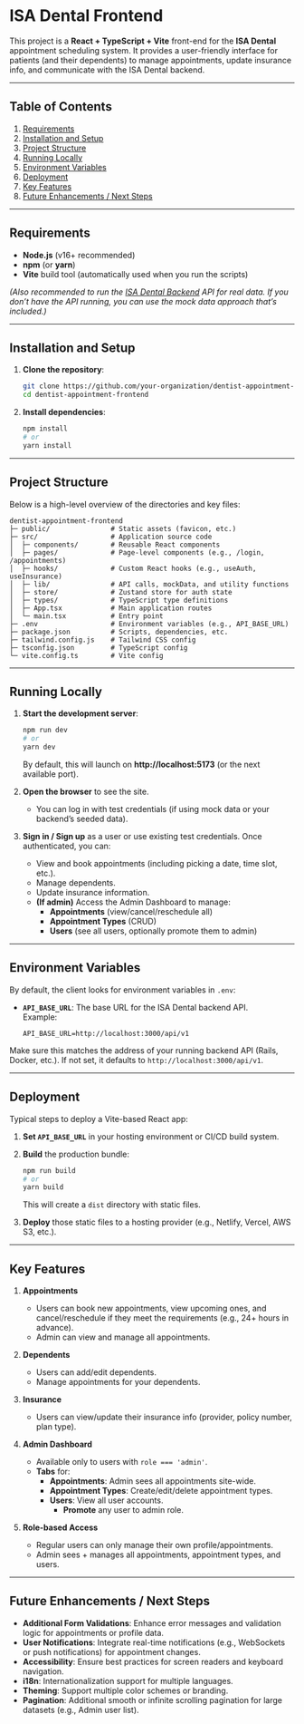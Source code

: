 # ISA Dental Frontend

This project is a **React + TypeScript + Vite** front-end for the **ISA Dental** appointment scheduling system. It provides a user-friendly interface for patients (and their dependents) to manage appointments, update insurance info, and communicate with the ISA Dental backend.

---

## Table of Contents

1. [Requirements](#requirements)  
2. [Installation and Setup](#installation-and-setup)  
3. [Project Structure](#project-structure)  
4. [Running Locally](#running-locally)  
5. [Environment Variables](#environment-variables)  
6. [Deployment](#deployment)  
7. [Key Features](#key-features)  
8. [Future Enhancements / Next Steps](#future-enhancements--next-steps)

---

## Requirements

- **Node.js** (v16+ recommended)  
- **npm** (or **yarn**)  
- **Vite** build tool (automatically used when you run the scripts)  

_(Also recommended to run the [ISA Dental Backend](https://github.com/your-organization/dentist-appointment-backend) API for real data. If you don’t have the API running, you can use the mock data approach that’s included.)_

---

## Installation and Setup

1. **Clone the repository**:

   ```bash
   git clone https://github.com/your-organization/dentist-appointment-frontend.git
   cd dentist-appointment-frontend
   ```

2. **Install dependencies**:

   ```bash
   npm install
   # or
   yarn install
   ```

---

## Project Structure

Below is a high-level overview of the directories and key files:

```
dentist-appointment-frontend
├─ public/               # Static assets (favicon, etc.)
├─ src/                  # Application source code
│  ├─ components/        # Reusable React components
│  ├─ pages/             # Page-level components (e.g., /login, /appointments)
│  ├─ hooks/             # Custom React hooks (e.g., useAuth, useInsurance)
│  ├─ lib/               # API calls, mockData, and utility functions
│  ├─ store/             # Zustand store for auth state
│  ├─ types/             # TypeScript type definitions
│  ├─ App.tsx            # Main application routes
│  └─ main.tsx           # Entry point
├─ .env                  # Environment variables (e.g., API_BASE_URL)
├─ package.json          # Scripts, dependencies, etc.
├─ tailwind.config.js    # Tailwind CSS config
├─ tsconfig.json         # TypeScript config
└─ vite.config.ts        # Vite config
```

---

## Running Locally

1. **Start the development server**:

   ```bash
   npm run dev
   # or
   yarn dev
   ```

   By default, this will launch on **http://localhost:5173** (or the next available port).

2. **Open the browser** to see the site.  
   - You can log in with test credentials (if using mock data or your backend’s seeded data).

3. **Sign in / Sign up** as a user or use existing test credentials. Once authenticated, you can:  
   - View and book appointments (including picking a date, time slot, etc.).  
   - Manage dependents.  
   - Update insurance information.  
   - **(If admin)** Access the Admin Dashboard to manage:
     - **Appointments** (view/cancel/reschedule all)
     - **Appointment Types** (CRUD)
     - **Users** (see all users, optionally promote them to admin)

---

## Environment Variables

By default, the client looks for environment variables in `.env`:

- **`API_BASE_URL`**: The base URL for the ISA Dental backend API.  
  Example:  
  ```
  API_BASE_URL=http://localhost:3000/api/v1
  ```

Make sure this matches the address of your running backend API (Rails, Docker, etc.). If not set, it defaults to `http://localhost:3000/api/v1`.

---

## Deployment

Typical steps to deploy a Vite-based React app:

1. **Set `API_BASE_URL`** in your hosting environment or CI/CD build system.  
2. **Build** the production bundle:

   ```bash
   npm run build
   # or
   yarn build
   ```

   This will create a `dist` directory with static files.

3. **Deploy** those static files to a hosting provider (e.g., Netlify, Vercel, AWS S3, etc.).

---

## Key Features

1. **Appointments**  
   - Users can book new appointments, view upcoming ones, and cancel/reschedule if they meet the requirements (e.g., 24+ hours in advance).  
   - Admin can view and manage all appointments.

2. **Dependents**  
   - Users can add/edit dependents.  
   - Manage appointments for your dependents.

3. **Insurance**  
   - Users can view/update their insurance info (provider, policy number, plan type).

4. **Admin Dashboard**  
   - Available only to users with `role === 'admin'`.  
   - **Tabs** for:
     - **Appointments**: Admin sees all appointments site-wide.  
     - **Appointment Types**: Create/edit/delete appointment types.  
     - **Users**: View all user accounts.  
       - **Promote** any user to admin role.

5. **Role-based Access**  
   - Regular users can only manage their own profile/appointments.  
   - Admin sees + manages all appointments, appointment types, and users.

---

## Future Enhancements / Next Steps

- **Additional Form Validations**: Enhance error messages and validation logic for appointments or profile data.  
- **User Notifications**: Integrate real-time notifications (e.g., WebSockets or push notifications) for appointment changes.  
- **Accessibility**: Ensure best practices for screen readers and keyboard navigation.  
- **i18n**: Internationalization support for multiple languages.  
- **Theming**: Support multiple color schemes or branding.  
- **Pagination**: Additional smooth or infinite scrolling pagination for large datasets (e.g., Admin user list).  
